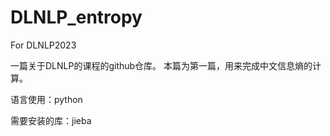 # DLNLP_entropy
For DLNLP2023

一篇关于DLNLP的课程的github仓库。
本篇为第一篇，用来完成中文信息熵的计算。

语言使用：python

需要安装的库：jieba
